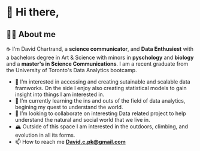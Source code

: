 # 👋 Hi there,
## 🧗‍♂️ About me 
☕ I'm David Chartrand, a **science communicator**, and **Data Enthusiest** with a bachelors degree in Art & Science with minors in **pyschology** and **biology** and a **master's in Science Communications**. I am a recent graduate from the University of Toronto's Data Analytics bootcamp.

- 👀 I’m interested in accessing and creating sutainable and scalable data framworks. On the side I enjoy also creating statistical models to gain insight into things I am interested in. 
- 🌱 I’m currently learning the ins and outs of the field of data analytics, begining my quest to understand the world.
- 💞️ I’m looking to collaborate on interesting Data related project to help understand the natural and social world that we live in.
- 🏔️ Outside of this space I am interested in the outdoors, climbing, and evolution in all its forms. 
- 📫 How to reach me **David.c.pk@gmail.com**

<!---
DavidJohnChartrand/DavidJohnChartrand is a ✨ special ✨ repository because its `README.md` (this file) appears on your GitHub profile.
You can click the Preview link to take a look at your changes.
--->

